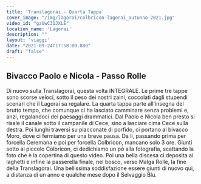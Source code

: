 ```yaml
---
title: 'Translagorai - Quarta Tappa'
cover_image: "/img/lagorai/colbricon-lagorai_autunno-2021.jpg"
video_id: "gzUwC31JXLE"
location_name: 'Lagorai'
description: ""
layout: 'viaggi'
date: "2021-09-24T17:58:00.880"
draft: "false"
---
```


## Bivacco Paolo e Nicola - Passo Rolle

Di nuovo sulla Translagorai, questa volta INTEGRALE.
Le prime tre tappe sono scorse veloci, sotto il peso dei nostri zaini, coccolati dagli stupendi scenari che il Lagorai sa regalare.
La quarta tappa parte all'insegna del brutto tempo, che comunque ci ha lasciato camminare senza problemi e, anzi, regalandoci dei paesaggi drammatici.
Dal Paolo e Nicola ben presto si risale il canale sotto il campanile di Cece, sino a lasciare cima Cece sulla destra. Poi lunghi traversi su placconate di porfido, ci portano al bivacco Moro, dove ci fermiamo per una breve pausa. Da li, passando prima per forcella Ceremana e poi per forcella Colbricon, mancano solo 3 ore. Giunti sotto al piccolo Colbricon, ci dedichiamo un pò alla fotografia, scattando la foto che è la copertina di questo video. Poi una bella discesa ci deposita ai laghetti e infine la passerella finale, nel bosco, verso Malga Rolle, la fine della Translagorai.
Una bellissima soddisfazione essere giunti di nuovo qui, a distanza di un anno e qualche mese dopo il Selvaggio Blu.